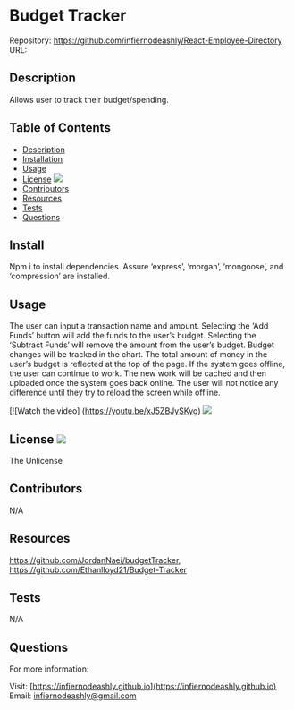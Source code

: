 # Budget Tracker

Repository: https://github.com/infiernodeashly/React-Employee-Directory
URL:

## Description

Allows user to track their budget/spending.

## Table of Contents

- [Description](#description)
- [Installation](#install)
- [Usage](#usage)
- [License](#license) <img src="http://img.shields.io/badge/license-The Unlicense-blue">
- [Contributors](#contributors)
- [Resources](#resources)
- [Tests](#tests)
- [Questions](#questions)

## Install

Npm i to install dependencies. Assure ‘express’, ‘morgan’, ‘mongoose’, and ‘compression’ are installed.

## Usage

The user can input a transaction name and amount. Selecting the ‘Add Funds’ button will add the funds to the user’s budget. Selecting the ‘Subtract Funds’ will remove the amount from the user’s budget. Budget changes will be tracked in the chart. The total amount of money in the user’s budget is reflected at the top of the page. If the system goes offline, the user can continue to work. The new work will be cached and then uploaded once the system goes back online. The user will not notice any difference until they try to reload the screen while offline.

[![Watch the video] (https://youtu.be/xJ5ZBJySKyg) ![](./public/assets/img/Budget-Tracker.gif)

## License <img src="http://img.shields.io/badge/license-The Unlicense-blue">

The Unlicense

## Contributors

N/A

## Resources

https://github.com/JordanNaei/budgetTracker, https://github.com/Ethanlloyd21/Budget-Tracker

## Tests

N/A

## Questions

For more information:

Visit: [https://infiernodeashly.github.io](https://infiernodeashly.github.io)
Email: infiernodeashly@gmail.com
